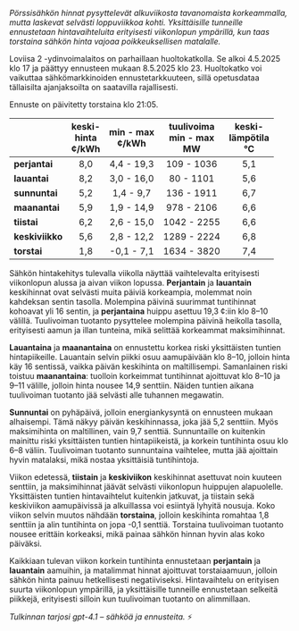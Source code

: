 *Pörssisähkön hinnat pysyttelevät alkuviikosta tavanomaista korkeammalla, mutta laskevat selvästi loppuviikkoa kohti. Yksittäisille tunneille ennustetaan hintavaihteluita erityisesti viikonlopun ympärillä, kun taas torstaina sähkön hinta vajoaa poikkeuksellisen matalalle.*

Loviisa 2 -ydinvoimalaitos on parhaillaan huoltokatkolla. Se alkoi 4.5.2025 klo 17 ja päättyy ennusteen mukaan 8.5.2025 klo 23. Huoltokatko voi vaikuttaa sähkömarkkinoiden ennustetarkkuuteen, sillä opetusdataa tällaisilta ajanjaksoilta on saatavilla rajallisesti.

Ennuste on päivitetty torstaina klo 21:05.

|              | keski-<br>hinta<br>¢/kWh | min - max<br>¢/kWh | tuulivoima<br>min - max<br>MW | keski-<br>lämpötila<br>°C |
|:-------------|:----------------:|:----------------:|:-------------:|:-------------:|
| **perjantai**   |       8,0        |    4,4 - 19,3    |   109 - 1036  |      5,1      |
| **lauantai**    |       8,2        |    3,0 - 16,0    |   80 - 1101   |      5,6      |
| **sunnuntai**   |       5,2        |    1,4 - 9,7     |   136 - 1911  |      6,7      |
| **maanantai**   |       5,9        |    1,9 - 14,9    |  978 - 2106   |      6,6      |
| **tiistai**     |       6,2        |    2,6 - 15,0    | 1042 - 2255   |      6,6      |
| **keskiviikko** |       5,6        |    2,8 - 12,2    | 1289 - 2224   |      6,8      |
| **torstai**     |       1,8        |   -0,1 - 7,1     | 1634 - 3820   |      7,4      |

Sähkön hintakehitys tulevalla viikolla näyttää vaihtelevalta erityisesti viikonlopun alussa ja aivan viikon lopussa. **Perjantain** ja **lauantain** keskihinnat ovat selvästi muita päiviä korkeampia, molemmat noin kahdeksan sentin tasolla. Molempina päivinä suurimmat tuntihinnat kohoavat yli 16 sentin, ja **perjantaina** huippu asettuu 19,3 ¢:iin klo 8–10 välillä. Tuulivoiman tuotanto pysyttelee molempina päivinä heikolla tasolla, erityisesti aamun ja illan tunteina, mikä selittää korkeammat maksimihinnat.

**Lauantaina** ja **maanantaina** on ennustettu korkea riski yksittäisten tuntien hintapiikeille. Lauantain selvin piikki osuu aamupäivään klo 8–10, jolloin hinta käy 16 sentissä, vaikka päivän keskihinta on maltillisempi. Samanlainen riski toistuu **maanantaina**: tuolloin korkeimmat tuntihinnat ajoittuvat klo 8–10 ja 9–11 välille, jolloin hinta nousee 14,9 senttiin. Näiden tuntien aikana tuulivoiman tuotanto jää selvästi alle tuhannen megawatin.

**Sunnuntai** on pyhäpäivä, jolloin energiankysyntä on ennusteen mukaan alhaisempi. Tämä näkyy päivän keskihinnassa, joka jää 5,2 senttiin. Myös maksimihinta on maltillinen, vain 9,7 senttiä. Sunnuntaille on kuitenkin mainittu riski yksittäisten tuntien hintapiikeistä, ja korkein tuntihinta osuu klo 6–8 väliin. Tuulivoiman tuotanto sunnuntaina vaihtelee, mutta jää ajoittain hyvin matalaksi, mikä nostaa yksittäisiä tuntihintoja.

Viikon edetessä, **tiistain** ja **keskiviikon** keskihinnat asettuvat noin kuuteen senttiin, ja maksimihinnat jäävät selvästi viikonlopun huippujen alapuolelle. Yksittäisten tuntien hintavaihtelut kuitenkin jatkuvat, ja tiistain sekä keskiviikon aamupäivissä ja alkuillassa voi esiintyä lyhyitä nousuja. Koko viikon selvin muutos nähdään **torstaina**, jolloin keskihinta romahtaa 1,8 senttiin ja alin tuntihinta on jopa -0,1 senttiä. Torstaina tuulivoiman tuotanto nousee erittäin korkeaksi, mikä painaa sähkön hinnan hyvin alas koko päiväksi.

Kaikkiaan tulevan viikon korkein tuntihinta ennustetaan **perjantain** ja **lauantain** aamuihin, ja matalimmat hinnat ajoittuvat torstaiaamuun, jolloin sähkön hinta painuu hetkellisesti negatiiviseksi. Hintavaihtelu on erityisen suurta viikonlopun ympärillä, ja yksittäisille tunneille ennustetaan selkeitä piikkejä, erityisesti silloin kun tuulivoiman tuotanto on alimmillaan.

*Tulkinnan tarjosi gpt-4.1 – sähköä ja ennusteita.* ⚡
